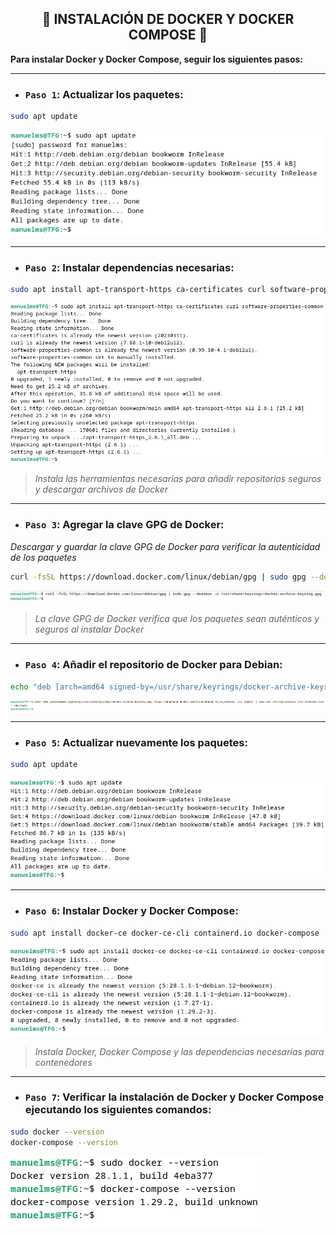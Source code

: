 <h2 align="center"> 🐳 INSTALACIÓN DE DOCKER Y DOCKER COMPOSE 🐳 </h2>

**Para instalar Docker y Docker Compose, seguir los siguientes pasos:**

---

- ### `Paso 1`: Actualizar los paquetes:

```bash
sudo apt update
```
![](/MainFolder/img/14.png)

---

- ### `Paso 2`: Instalar dependencias necesarias:

```bash
sudo apt install apt-transport-https ca-certificates curl software-properties-common
```
![](/MainFolder/img/15.png)

> *Instala las herramientas necesarias para añadir repositorios seguros y descargar archivos de Docker*

---

- ### `Paso 3`: Agregar la clave GPG de Docker:

*Descargar y guardar la clave GPG de Docker para verificar la autenticidad de los paquetes*

```bash
curl -fsSL https://download.docker.com/linux/debian/gpg | sudo gpg --dearmor -o /usr/share/keyrings/docker-archive-keyring.gpg
```
![](/MainFolder/img/16.png)

> *La clave GPG de Docker verifica que los paquetes sean auténticos y seguros al instalar Docker*

---

- ### `Paso 4`: Añadir el repositorio de Docker para Debian:

```bash
echo "deb [arch=amd64 signed-by=/usr/share/keyrings/docker-archive-keyring.gpg] https://download.docker.com/linux/debian $(lsb_release -cs) stable" | sudo tee /etc/apt/sources.list.d/docker.list > /dev/null
```
![](/MainFolder/img/17.png)

---

- ### `Paso 5`: Actualizar nuevamente los paquetes:

```bash
sudo apt update
```
![](/MainFolder/img/18.png)

---

- ### `Paso 6`: Instalar Docker y Docker Compose:

```bash
sudo apt install docker-ce docker-ce-cli containerd.io docker-compose
```
![](/MainFolder/img/19.png)

> *Instala Docker, Docker Compose y las dependencias necesarias para contenedores*

---

- ### `Paso 7`: Verificar la instalación de Docker y Docker Compose ejecutando los siguientes comandos:

```bash
sudo docker --version
docker-compose --version
```
![](/MainFolder/img/20.png)
